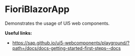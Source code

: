 # FioriBlazorApp

Demonstrates the usage of UI5 web components.

**Useful links:**

* https://sap.github.io/ui5-webcomponents/playground/?path=/docs/docs-getting-started-first-steps--docs
